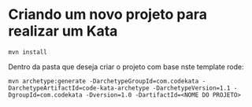 # Criando um novo projeto para realizar um Kata

```
mvn install
```
Dentro da pasta que deseja criar o projeto com base nste template rode:

```
mvn archetype:generate -DarchetypeGroupId=com.codekata -DarchetypeArtifactId=code-kata-archetype -DarchetypeVersion=1.1 -DgroupId=com.codekata -Dversion=1.0 -DartifactId=<NOME DO PROJETO>
```


